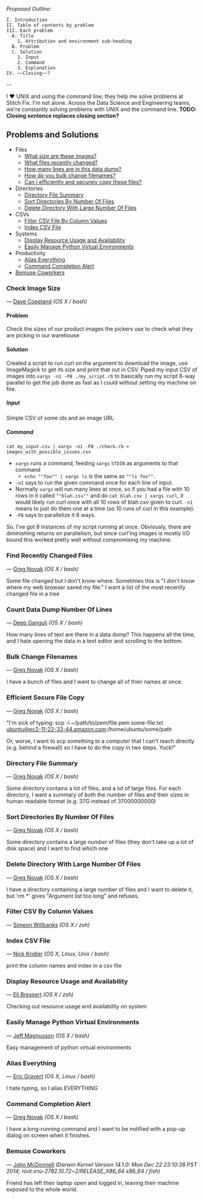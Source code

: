 *Proposed Outline:*
```
I. Introduction
II. Table of contents by problem
III. Each problem
  A. Title
    1. Attribution and environment sub-heading
  B. Problem
  C. Solution
    1. Input
    2. Command
    3. Explanation
IV. ~~Closing~~?
```

--

I &#10084; UNIX and using the command line; they help me solve problems at Stitch Fix.  I'm not alone.  Across the Data Science and Engineering teams, we're constantly solving problems with UNIX and the command line.  **TODO: Closing sentence replaces closing section?**  

   
## Problems and Solutions
 - Files
   - [What size are these images?](#check-image-size)
   - [What files recently changed?]()
   - [How many lines are in this data dump?]()
   - [How do you bulk change filenames?]()
   - [Can I efficiently and securely copy these files?]()
 - Directories
   - [Directory File Summary]()
   - [Sort Directories By Number Of Files]()
   - [Delete Directory With Large Number Of Files]()
 - CSVs
   - [Filter CSV File By Column Values]()
   - [Index CSV File]()
 - Systems 
   - [Display Resource Usage and Availability]()
   - [Easily Manage Python Virtual Environments]()
 - Productivity
   - [Alias Everything]()
   - [Command Completion Alert]()
 - [Bemuse Coworkers]()


### Check Image Size <a name="check-image-size"></a>
&#8212; [Dave Copeland](https://twitter.com/davetron5000/) *(OS X / bash)*

#### Problem
Check the sizes of our product images the pickers use to check what they are picking in our warehouse

#### Solution
Created a script to run curl on the argument to download the image, use ImageMagick to get its size and print that out in CSV.  Piped my input CSV of images into `xargs -n1 -P8 ./my_script.rb` to basically run my script 8-way parallel to get the job done as fast as I could without setting my machine on fire.

##### Input
Simple CSV of some ids and an image URL

##### Command
```
cat my_input.csv | xargs -n1 -P8 ./check.rb > images_with_possible_issues.csv
```

 - `xargs` runs a command, feeding `xargs` `STDIN` as arguments to that command
   - `echo ""foo"" | xargs ls` is the same as `""ls foo""`.  
 - `-n1` says to run the given command once for each line of input.  
  - Normally `xargs` will run many lines at once, so if you had a file with 10 rows in it called `""blah.csv""` and do `cat blah.csv | xargs curl`, it would likely run curl once with all 10 rows of blah.csv given to curl.  `-n1` means to just do them one at a time (so 10 runs of curl in this example).
 - `-P8` says to parallelize it 8 ways.  

So, I've got 8 instances of my script running at once.  Obviously, there are diminishing returns on parallelism, but since curl'ing images is mostly I/O bound this worked pretty well without compromising my machine.

### Find Recently Changed Files
&#8212; [Greg Novak](https://www.linkedin.com/in/gsnovak/) *(OS X / bash)*

Some file changed but I don't know where.  Sometimes this is "I don't know where my web browser saved my file."  I want a list of the most recently changed file in a tree

### Count Data Dump Number Of Lines
&#8212; [Deep Ganguli](https://twitter.com/dgangul1/) *(OS X / bash)*

How many lines of text are there in a data dump? This happens all the time, and I hate opening the data in a text editor and scrolling to the bottom.

### Bulk Change Filenames
&#8212; [Greg Novak](https://www.linkedin.com/in/gsnovak/) *(OS X / bash)*

I have a bunch of files and I want to change all of their names at once.

### Efficient Secure File Copy
&#8212; [Greg Novak](https://www.linkedin.com/in/gsnovak/) *(OS X / bash)*

"I'm sick of typing:
scp -i ~/path/to/pem/file.pem some-file.txt ubuntu@ec2-11-22-33-44.amazon.com:/home/ubuntu/some/path

Or, worse, I want to scp something to a computer that I can't reach directly (e.g. behind a firewall) so I have to do the copy in two steps.  Yuck!"

### Directory File Summary
&#8212; [Greg Novak](https://www.linkedin.com/in/gsnovak/) *(OS X / bash)*

Some directory contains a lot of files, and a lot of large files.  For each directory, I want a summary of both the number of files and their sizes in human readable format (e.g. 37G instead of 37000000000)

### Sort Directories By Number Of Files
&#8212; [Greg Novak](https://www.linkedin.com/in/gsnovak/) *(OS X / bash)*

Some directory contains a large _number_ of files (they don't take up a lot of disk space) and I want to find which one

### Delete Directory With Large Number Of Files
&#8212; [Greg Novak](https://www.linkedin.com/in/gsnovak/) *(OS X / bash)*

I have a directory containing a large number of files and I want to delete it, but 'rm *' gives "Argument list too long" and refuses.

### Filter CSV By Column Values
&#8212; [Simeon Willbanks](https://twitter.com/simeonwillbanks/) *(OS X / zsh)*

### Index CSV File
&#8212; [Nick Kridler](https://github.com/nmkridler/) *(OS X, Linux, Unix / bash)*

print the column names and index in a csv file

### Display Resource Usage and Availability
&#8212; [Eli Bressert](https://twitter.com/astrobiased/) *(OS X / zsh)*

Checking out resource usage and availability on system

### Easily Manage Python Virtual Environments

&#8212; [Jeff Magnusson](https://www.linkedin.com/in/jmagnuss) *(OS X / bash)*

Easy management of python virtual environments

### Alias Everything
&#8212; [Eric Gravert](https://twitter.com/egravert) *(OS X, Linux / bash)*

I hate typing, so I alias EVERYTHING

### Command Completion Alert
&#8212; [Greg Novak](https://www.linkedin.com/in/gsnovak/) *(OS X / bash)*

I have a long-running command and I want to be notified with a pop-up dialog on screen when it finishes.

### Bemuse Coworkers
&#8212; [John McDonnell](https://twitter.com/johnvmcdonnell) *(Darwin Kernel Version 14.1.0: Mon Dec 22 23:10:38 PST 2014; root:xnu-2782.10.72~2/RELEASE_X86_64 x86_64 / fish)*

Friend has left their laptop open and logged in, leaving their machine exposed to the whole world.

